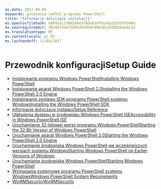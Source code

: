 ```yaml
---
ms.date: 2017-06-05
keywords: polecenia cmdlet programu PowerShell
title: "Informacje dotyczące instalacji"
ms.openlocfilehash: 60092e11f882d4e378da83dfb1eb1d2d5d79346b
ms.sourcegitcommit: 9910675e8758042b5949c99b381a926d2b4e8c21
ms.translationtype: MT
ms.contentlocale: pl-PL
ms.lasthandoff: 11/03/2017
---
```

# <a name="setup-guide"></a><span data-ttu-id="e56dc-103">Przewodnik konfiguracji</span><span class="sxs-lookup"><span data-stu-id="e56dc-103">Setup Guide</span></span>

- [<span data-ttu-id="e56dc-104">Instalowanie programu Windows PowerShell</span><span class="sxs-lookup"><span data-stu-id="e56dc-104">Installing Windows PowerShell</span></span>](Installing-Windows-PowerShell.md)
- [<span data-ttu-id="e56dc-105">Instalowanie aparat Windows PowerShell 2.0</span><span class="sxs-lookup"><span data-stu-id="e56dc-105">Installing the Windows PowerShell 2.0 Engine</span></span>](Installing-the-Windows-PowerShell-2.0-Engine.md)
- [<span data-ttu-id="e56dc-106">Instalowanie zestawu SDK programu PowerShell systemu Windows</span><span class="sxs-lookup"><span data-stu-id="e56dc-106">Installing the Windows PowerShell SDK</span></span>](Installing-the-Windows-PowerShell-SDK.md)
- [<span data-ttu-id="e56dc-107">Informacje dotyczące instalacji</span><span class="sxs-lookup"><span data-stu-id="e56dc-107">Setup Reference</span></span>](setup-reference.md)
- [<span data-ttu-id="e56dc-108">Ułatwienia dostępu w środowisku Windows PowerShell ISE</span><span class="sxs-lookup"><span data-stu-id="e56dc-108">Accessibility in Windows PowerShell ISE</span></span>](Accessibility-in-Windows-PowerShell-ISE.md)
- [<span data-ttu-id="e56dc-109">Uruchamianie 32-bitowej wersji programu Windows PowerShell</span><span class="sxs-lookup"><span data-stu-id="e56dc-109">Starting the 32 Bit Version of Windows PowerShell</span></span>](Starting-the-32-Bit-Version-of-Windows-PowerShell.md)
- [<span data-ttu-id="e56dc-110">Uruchamianie aparat Windows PowerShell 2.0</span><span class="sxs-lookup"><span data-stu-id="e56dc-110">Starting the Windows PowerShell 2.0 Engine</span></span>](Starting-the-Windows-PowerShell-2.0-Engine.md)
- [<span data-ttu-id="e56dc-111">Uruchamianie środowiska Windows PowerShell we wcześniejszych wersjach systemu Windows</span><span class="sxs-lookup"><span data-stu-id="e56dc-111">Starting Windows PowerShell on Earlier Versions of Windows</span></span>](Starting-Windows-PowerShell-on-Earlier-Versions-of-Windows.md)
- [<span data-ttu-id="e56dc-112">Uruchamianie środowiska Windows PowerShell</span><span class="sxs-lookup"><span data-stu-id="e56dc-112">Starting Windows PowerShell</span></span>](Starting-Windows-PowerShell.md)
- [<span data-ttu-id="e56dc-113">Wymagania systemowe programu PowerShell systemu Windows</span><span class="sxs-lookup"><span data-stu-id="e56dc-113">Windows PowerShell System Requirements</span></span>](Windows-PowerShell-System-Requirements.md)
- [<span data-ttu-id="e56dc-114">WinRMSecurity</span><span class="sxs-lookup"><span data-stu-id="e56dc-114">WinRMSecurity</span></span>](WinRMSecurity.md)

